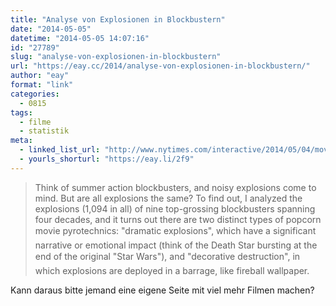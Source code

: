 ```yaml
---
title: "Analyse von Explosionen in Blockbustern"
date: "2014-05-05"
datetime: "2014-05-05 14:07:16"
id: "27789"
slug: "analyse-von-explosionen-in-blockbustern"
url: "https://eay.cc/2014/analyse-von-explosionen-in-blockbustern/"
author: "eay"
format: "link"
categories:
  - 0815
tags:
  - filme
  - statistik
meta:
  - linked_list_url: "http://www.nytimes.com/interactive/2014/05/04/movies/summer-movie-explosions.html"
  - yourls_shorturl: "https://eay.li/2f9"
---
```


> Think of summer action blockbusters, and noisy explosions come to mind. But are all explosions the same? To find out, I analyzed the explosions (1,094 in all) of nine top-grossing blockbusters spanning four decades, and it turns out there are two distinct types of popcorn movie pyrotechnics: "dramatic explosions", which have a significant narrative or emotional impact (think of the Death Star bursting at the end of the original "Star Wars"), and "decorative destruction", in which explosions are deployed in a barrage, like fireball wallpaper.

Kann daraus bitte jemand eine eigene Seite mit viel mehr Filmen machen?
